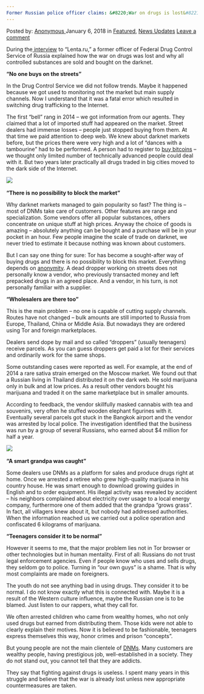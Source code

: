 ```yaml
---
Former Russian police officer claims: &#8220;War on drugs is lost&#8221;
---
```

<article class="post-listing post-24296 post type-post status-publish format-standard has-post-thumbnail hentry 
 tag-claims tag-lost tag-officer tag-police tag-russian tag-war">
<div class="post-inner">
<span>Posted by: <a href="https://www.deepdotweb.com/author/anony/" title="">Anonymous </a></span>
<span>January 6, 2018</span>
<span>in <a href="https://www.deepdotweb.com/category/deepdot-news/" rel="category tag">Featured</a>, <a href="https://www.deepdotweb.com/category/news-updates/" rel="category tag">News Updates</a></span>
<span><a href="https://www.deepdotweb.com/2018/01/06/former-russian-police-officer-claims-war-drugs-lost/#respond">Leave a comment</a></span>


<p>During the<a href="https://lenta.ru/articles/2016/08/01/fskntrue/"> interview</a> to &#8220;Lenta.ru,&#8221; a former officer of Federal Drug Control Service of Russia explained how the war on drugs was lost and why all controlled substances are sold and bought on the darknet.</p>
<p><strong>&#8220;No one buys on the streets&#8221;</strong></p>
<p>In the Drug Control Service we did not follow trends. Maybe it happened because we got used to monitoring not the market but main supply channels. Now I understand that it was a fatal error which resulted in switching drug trafficking to the Internet.</p>
<p>The first &#8220;bell&#8221; rang in 2014 &#8211; we got information from our agents. They claimed that a lot of imported stuff had appeared on the market. Street dealers had immense losses &#8211; people just stopped buying from them. At that time we paid attention to deep web. We knew about darknet markets before, but the prices there were very high and a lot of &#8220;dances with a tambourine&#8221; had to be performed. A person had to register to <a href="https://www.deepdotweb.com/2016/11/23/buy-bitcoins-using-localbitcoins/">buy bitcoins</a> &#8211; we thought only limited number of technically advanced people could deal with it. But two years later practically all drugs traded in big cities moved to the dark side of the Internet.</p>
<p><img class="wp-image-24303" src="/imgs/2018/01/word-image-9.jpeg" srcset="/imgs/2018/01/word-image-9.jpeg 620w, /imgs/2018/01/word-image-9-300x203.jpeg 300w, /imgs/2018/01/word-image-9-290x195.jpeg 290w" sizes="(max-width: 620px) 100vw, 620px" /></p>
<p><strong>&#8220;There is no possibility to block the market&#8221;</strong></p>
<p>Why darknet markets managed to gain popularity so fast? The thing is &#8211; most of DNMs take care of customers. Other features are range and specialization. Some vendors offer all popular substances, others concentrate on unique stuff at high prices. Anyway the choice of goods is amazing &#8211; absolutely anything can be bought and a purchase will be in your pocket in an hour. Few people imagine the scale of trade on darknet, we never tried to estimate it because nothing was known about customers.</p>
<p>But I can say one thing for sure: Tor has become a sought-after way of buying drugs and there is no possibility to block this market. Everything depends on <a href="https://www.deepdotweb.com/2017/03/30/tor-browser-fully-anonymous-myth-reality/">anonymity</a>. A dead dropper working on streets does not personally know a vendor, who previously transacted money and left prepacked drugs in an agreed place. And a vendor, in his turn, is not personally familiar with a supplier.</p>
<p><strong>&#8220;Wholesalers are there too&#8221;</strong></p>
<p>This is the main problem &#8211; no one is capable of cutting supply channels. Routes have not changed &#8211; bulk amounts are still imported to Russia from Europe, Thailand, China or Middle Asia. But nowadays they are ordered using Tor and foreign marketplaces.</p>
<p>Dealers send dope by mail and so called &#8220;droppers&#8221; (usually teenagers) receive parcels. As you can guess droppers get paid a lot for their services and ordinarily work for the same shops.</p>
<p>Some outstanding cases were reported as well. For example, at the end of 2014 a rare sativa strain emerged on the Moscow market. We found out that a Russian living in Thailand distributed it on the dark web. He sold marijuana only in bulk and at low prices. As a result other vendors bought his marijuana and traded it on the same marketplace but in smaller amounts.</p>
<p>According to feedback, the vendor skillfully masked cannabis with tea and souvenirs, very often he stuffed wooden elephant figurines with it. Eventually several parcels got stuck in the Bangkok airport and the vendor was arrested by local police. The investigation identified that the business was run by a group of several Russians, who earned about $4 million for half a year.</p>
<p><img class="wp-image-24304" src="/imgs/2018/01/word-image-10.jpeg" srcset="/imgs/2018/01/word-image-10.jpeg 620w, /imgs/2018/01/word-image-10-300x203.jpeg 300w, /imgs/2018/01/word-image-10-290x195.jpeg 290w" sizes="(max-width: 620px) 100vw, 620px" /></p>
<p><strong>&#8220;A smart grandpa was caught&#8221;</strong></p>
<p>Some dealers use DNMs as a platform for sales and produce drugs right at home. Once we arrested a retiree who grew high-quality marijuana in his country house. He was smart enough to download growing guides in English and to order equipment. His illegal activity was revealed by accident &#8211; his neighbors complained about electricity over usage to a local energy company, furthermore one of them added that the grandpa &#8220;grows grass&#8221;. In fact, all villagers knew about it, but nobody had addressed authorities. When the information reached us we carried out a police operation and confiscated 6 kilograms of marijuana.</p>
<p><strong>&#8220;Teenagers consider it to be normal&#8221;</strong></p>
<p>However it seems to me, that the major problem lies not in Tor browser or other technologies but in human mentality. First of all: Russians do not trust legal enforcement agencies. Even if people know who uses and sells drugs, they seldom go to police. Turning in &#8220;our own guys&#8221; is a shame. That is why most complaints are made on foreigners.</p>
<p>The youth do not see anything bad in using drugs. They consider it to be normal. I do not know exactly what this is connected with. Maybe it is a result of the Western culture influence, maybe the Russian one is to be blamed. Just listen to our rappers, what they call for.</p>
<p>We often arrested children who came from wealthy homes, who not only used drugs but earned from distributing them. Those kids were not able to clearly explain their motives. Now it is believed to be fashionable, teenagers express themselves this way, honor crimes and prison &#8220;concepts&#8221;.</p>
<p>But young people are not the main clientele of <a href="https://www.deepdotweb.com/dark-net-market-comparison-chart/">DNMs</a>. Many customers are wealthy people, having prestigious job, well-established in a society. They do not stand out, you cannot tell that they are addicts.</p>
<p>They say that fighting against drugs is useless. I spent many years in this struggle and believe that the war is already lost unless new appropriate countermeasures are taken.</p>
</div>
<span style="display:none"><a href="https://www.deepdotweb.com/tag/claims/" rel="tag">claims</a>  <a href="https://www.deepdotweb.com/tag/lost/" rel="tag">lost</a> <a href="https://www.deepdotweb.com/tag/officer/" rel="tag">officer</a> <a href="https://www.deepdotweb.com/tag/police/" rel="tag">police</a> <a href="https://www.deepdotweb.com/tag/russian/" rel="tag">russian</a> <a href="https://www.deepdotweb.com/tag/war/" rel="tag">war</a></span> <span style="display:none" class="updated">2018-01-06<a href="https://www.deepdotweb.com/author/anony/" title="Posts by Anonymous" rel="author">Anonymous</a></strong></div>
</div>
</article>

